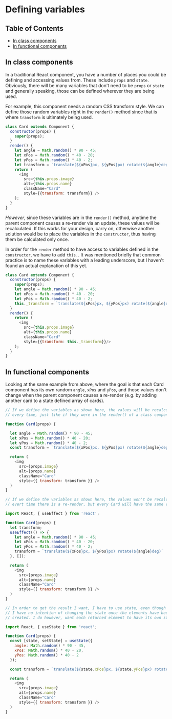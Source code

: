 # Defining variables

## Table of Contents

<!-- toc -->

- [In class components](#in-class-components)
- [In functional components](#in-functional-components)

<!-- tocstop -->

## In class components

In a traditional React component, you have a number of places you could be defining and accessing values from. These include `props` and `state`. Obviously, there will be many variables that don't need to be `props` or `state` and generally speaking, those can be defined wherever they are being used.

 For example, this component needs a random CSS transform style. We can define those random variables right in the `render()` method since that is where `transform` is ultimately being used.

```javascript
class Card extends Component {
  constructor(props) {
    super(props);
  }
  render() {
    let angle = Math.random() * 90 - 45;
    let xPos = Math.random() * 40 - 20;
    let yPos = Math.random() * 40 - 2;
    let transform = `translate(${xPos}px, ${yPos}px) rotate(${angle}deg)`;
    return (
      <img
        src={this.props.image}
        alt={this.props.name}
        className="Card"
        style={{transform: transform}} />
    );
  }
}
```

*However*, since these variables are in the `render()` method, anytime the parent component causes a re-render via an update, these values will be recalculated. If this works for your design, carry on, otherwise another solution would be to place the variables in the `constructor`, thus having them be calculated only once.

In order for the `render` method to have access to variables defined in the `constructor`, we have to add `this.`. It was mentioned briefly that common practice is to name these variables with a leading underscore, but I haven't found an actual explanation of this yet.

```javascript
class Card extends Component {
  constructor(props) {
    super(props);
    let angle = Math.random() * 90 - 45;
    let xPos = Math.random() * 40 - 20;
    let yPos = Math.random() * 40 - 2;
    this._transform = `translate(${xPos}px, ${yPos}px) rotate(${angle}deg)`;
  }
  render() {
    return (
      <img
        src={this.props.image}
        alt={this.props.name}
        className="Card"
        style={{transform: this._transform}}/>
    );
  }
}
```

## In functional components

Looking at the same example from above, where the goal is that each Card component has its own random `angle`, `xPos` and `yPos`, and those values don't change when the parent component causes a re-render (e.g. by adding another card to a state defined array of cards).

```javascript
// If we define the variables as shown here, the values will be recalculated
// every time, just like if they were in the render() of a class component.

function Card(props) {

  let angle = Math.random() * 90 - 45;
  let xPos = Math.random() * 40 - 20;
  let yPos = Math.random() * 40 - 2;
  const transform = `translate(${xPos}px, ${yPos}px) rotate(${angle}deg)`;

  return (
    <img
      src={props.image}
      alt={props.name}
      className="Card"
      style={{ transform: transform }} />
  )
}
```

```javascript
// If we define the variables as shown here, the values won't be recalculated
// evert time there is a re-render, but every Card will have the same values.

import React, { useEffect } from 'react';

function Card(props) {
  let transform;
  useEffect(() => {
    let angle = Math.random() * 90 - 45;
    let xPos = Math.random() * 40 - 20;
    let yPos = Math.random() * 40 - 2;
    transform = `translate(${xPos}px, ${yPos}px) rotate(${angle}deg)`
  }, []);

  return (
    <img
      src={props.image}
      alt={props.name}
      className="Card"
      style={{ transform: transform }} />
  )
}
```

```javascript
// In order to get the result I want, I have to use state, even though
// I have no intention of changing the state once the elements have been
// created. I do however, want each returned element to have its own state.

import React, { useState } from 'react';

function Card(props) {
  const [state, setState] = useState({
    angle: Math.random() * 90 - 45,
    xPos: Math.random() * 40 - 20,
    yPos: Math.random() * 40 - 2
  });

  const transform = `translate(${state.xPos}px, ${state.yPos}px) rotate(${state.angle}deg)`

  return (
    <img
      src={props.image}
      alt={props.name}
      className="Card"
      style={{ transform: transform }} />
  )
}
```
